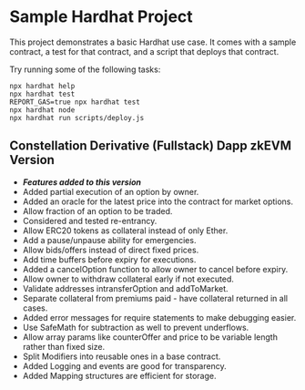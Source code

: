 # Sample Hardhat Project

This project demonstrates a basic Hardhat use case. It comes with a sample contract, a test for that contract, and a script that deploys that contract.

Try running some of the following tasks:

```shell
npx hardhat help
npx hardhat test
REPORT_GAS=true npx hardhat test
npx hardhat node
npx hardhat run scripts/deploy.js
```
## Constellation Derivative (Fullstack) Dapp zkEVM Version
- ***Features added to this version***
- Added partial execution of an option by owner.
- Added an oracle for the latest price into the contract for market options.
- Allow fraction of an option to be traded.
- Considered and tested re-entrancy.
- Allow ERC20 tokens as collateral instead of only Ether.
- Add a pause/unpause ability for emergencies.
- Allow bids/offers instead of direct fixed prices.
- Add time buffers before expiry for executions.
- Added a cancelOption function to allow owner to cancel before expiry.
- Allow owner to withdraw collateral early if not executed.
- Validate addresses intransferOption and addToMarket.
- Separate collateral from premiums paid - have collateral returned in all cases.
- Added error messages for require statements to make debugging easier.
- Use SafeMath for subtraction as well to prevent underflows.
- Allow array params like counterOffer and price to be variable length rather than fixed size.
- Split Modifiers into reusable ones in a base contract.
- Added Logging and events are good for transparency.
- Added Mapping structures are efficient for storage.



